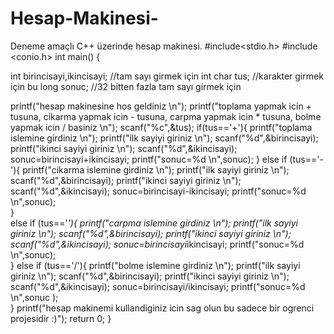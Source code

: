 # Hesap-Makinesi-
Deneme amaçlı C++ üzerinde hesap makinesi.
#include<stdio.h>
#include <conio.h>
int main()
{

int birincisayi,ikincisayi; //tam sayı girmek için int
char tus; //karakter girmek için bu
long sonuc; //32 bitten fazla tam sayı girmek için


printf("hesap makinesine hos geldiniz \n");
printf("toplama yapmak icin + tusuna, cikarma yapmak icin - tusuna, carpma yapmak icin * tusuna, bolme yapmak icin / basiniz \n");
scanf("%c",&tus);
if(tus=='+'){
	printf("toplama islemine girdiniz \n");
	printf("ilk sayiyi giriniz \n");
	scanf("%d",&birincisayi);
	printf("ikinci sayiyi giriniz \n");
	scanf("%d",&ikincisayi);
	sonuc=birincisayi+ikincisayi;
	printf("sonuc=%d \n",sonuc);
}
else if (tus=='-'){
	printf("cikarma islemine girdiniz \n");
	printf("ilk sayiyi giriniz \n");
	scanf("%d",&birincisayi);
	printf("ikinci sayiyi giriniz \n");
	scanf("%d",&ikincisayi);
	sonuc=birincisayi-ikincisayi;
	printf("sonuc=%d \n",sonuc);	
}	
else if (tus=='*'){
	printf("carpma islemine girdiniz \n");
	printf("ilk sayiyi giriniz \n");
	scanf("%d",&birincisayi);
	printf("ikinci sayiyi giriniz \n");
	scanf("%d",&ikincisayi);
	sonuc=birincisayi*ikincisayi;
	printf("sonuc=%d \n",sonuc);	
}
else if (tus=='/'){
	printf("bolme islemine girdiniz \n");
	printf("ilk sayiyi giriniz \n");
	scanf("%d",&birincisayi);
	printf("ikinci sayiyi giriniz \n");
	scanf("%d",&ikincisayi);
	sonuc=birincisayi/ikincisayi;
	printf("sonuc=%d \n",sonuc );	
}
	printf("hesap makinemi kullandiginiz icin sag olun bu sadece bir ogrenci projesidir :)");
	return 0;
}
